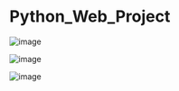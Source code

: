 # Python_Web_Project

![image](https://github.com/sevgitr/Python_Web_Project/assets/49620686/963155c1-b6db-4e5d-8503-10337cbddf08)

![image](https://github.com/sevgitr/Python_Web_Project/assets/49620686/518302e9-c9bb-4a63-a4b8-9cb3b82b7c18)

![image](https://github.com/sevgitr/Python_Web_Project/assets/49620686/d5d2daeb-ed4e-451c-a3dc-4fe4cdd02f2e)
